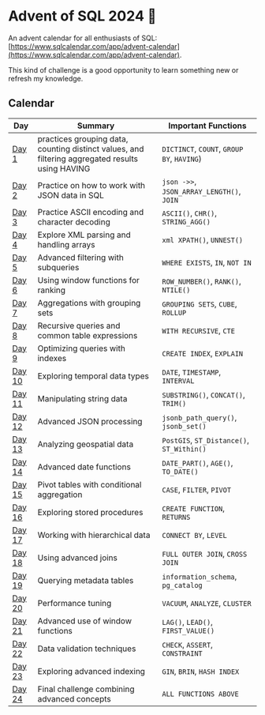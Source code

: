 # Advent of SQL 2024 🎄

An advent calendar for all enthusiasts of SQL: [https://www.sqlcalendar.com/app/advent-calendar](https://www.sqlcalendar.com/app/advent-calendar).

This kind of challenge is a good opportunity to learn something new or refresh my knowledge.

## Calendar

| Day   | Summary                                                     | Important Functions                    |
|-------|-------------------------------------------------------------|----------------------------------------|
| [Day 1](day_01.sql)  | practices grouping data, counting distinct values, and filtering aggregated results using HAVING     | `DICTINCT`, `COUNT`, `GROUP BY`, `HAVING`)             |
| [Day 2](day_02.sql)  | Practice on how to work with JSON data in SQL              | `json ->>`, `JSON_ARRAY_LENGTH()`, `JOIN` |
| [Day 3](day_03.sql)  | Practice ASCII encoding and character decoding             | `ASCII()`, `CHR()`, `STRING_AGG()`     |
| [Day 4](day_4.sql)  | Explore XML parsing and handling arrays                    | `xml XPATH()`, `UNNEST()`              |
| [Day 5](day_5.sql)  | Advanced filtering with subqueries                         | `WHERE EXISTS`, `IN`, `NOT IN`         |
| [Day 6](day_6.sql)  | Using window functions for ranking                         | `ROW_NUMBER()`, `RANK()`, `NTILE()`    |
| [Day 7](day_7.sql)  | Aggregations with grouping sets                            | `GROUPING SETS`, `CUBE`, `ROLLUP`      |
| [Day 8](day_8.sql)  | Recursive queries and common table expressions             | `WITH RECURSIVE`, `CTE`                |
| [Day 9](day_9.sql)  | Optimizing queries with indexes                            | `CREATE INDEX`, `EXPLAIN`              |
| [Day 10](day_10.sql) | Exploring temporal data types                              | `DATE`, `TIMESTAMP`, `INTERVAL`        |
| [Day 11](day_11.sql) | Manipulating string data                                   | `SUBSTRING()`, `CONCAT()`, `TRIM()`    |
| [Day 12](day_12.sql) | Advanced JSON processing                                   | `jsonb_path_query()`, `jsonb_set()`    |
| [Day 13](day_13.sql) | Analyzing geospatial data                                 | `PostGIS`, `ST_Distance()`, `ST_Within()` |
| [Day 14](day_14.sql) | Advanced date functions                                   | `DATE_PART()`, `AGE()`, `TO_DATE()`    |
| [Day 15](day_15.sql) | Pivot tables with conditional aggregation                 | `CASE`, `FILTER`, `PIVOT`              |
| [Day 16](day_16.sql) | Exploring stored procedures                               | `CREATE FUNCTION`, `RETURNS`           |
| [Day 17](day_17.sql) | Working with hierarchical data                           | `CONNECT BY`, `LEVEL`                  |
| [Day 18](day_18.sql) | Using advanced joins                                     | `FULL OUTER JOIN`, `CROSS JOIN`        |
| [Day 19](day_19.sql) | Querying metadata tables                                 | `information_schema`, `pg_catalog`     |
| [Day 20](day_20.sql) | Performance tuning                                       | `VACUUM`, `ANALYZE`, `CLUSTER`         |
| [Day 21](day_21.sql) | Advanced use of window functions                         | `LAG()`, `LEAD()`, `FIRST_VALUE()`     |
| [Day 22](day_22.sql) | Data validation techniques                               | `CHECK`, `ASSERT`, `CONSTRAINT`        |
| [Day 23](day_23.sql) | Exploring advanced indexing                              | `GIN`, `BRIN`, `HASH INDEX`            |
| [Day 24](day_24.sql) | Final challenge combining advanced concepts              | `ALL FUNCTIONS ABOVE`                  |


